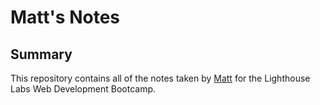 # Matt's Notes

## Summary

This repository contains all of the notes taken by [Matt](https://github.com/mwong01) for the Lighthouse Labs Web Development Bootcamp.